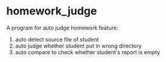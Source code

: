 # homework_judge

A program for auto judge homework
feature:
1. auto detect source file of student
2. auto judge whether student put in wrong directory
3. auto compare to check whether student's report is empty
